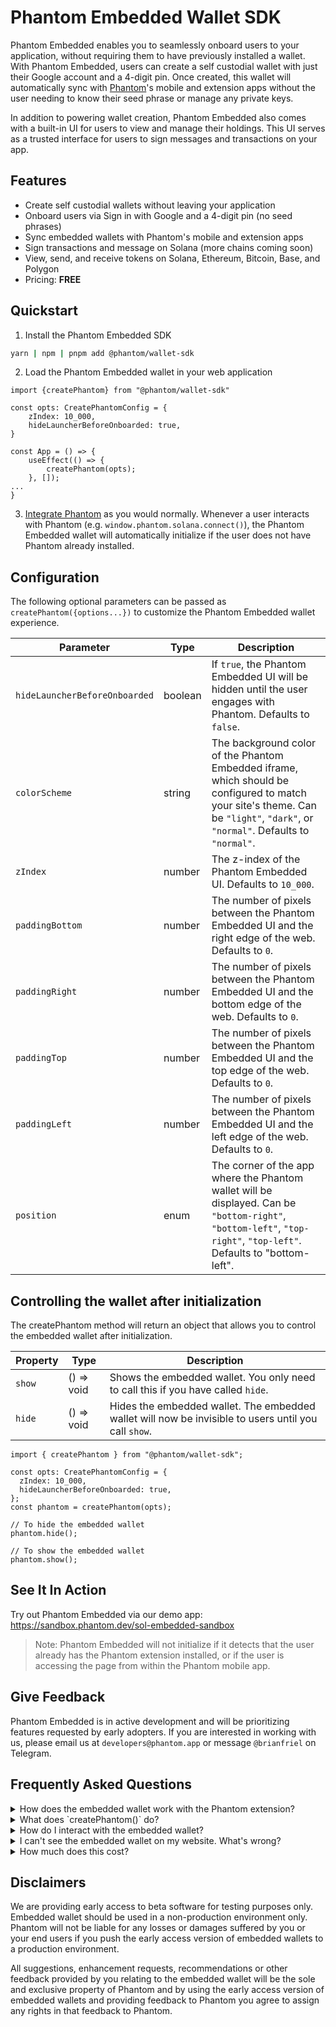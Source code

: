 # Phantom Embedded Wallet SDK

Phantom Embedded enables you to seamlessly onboard users to your application, without requiring them to have previously
installed a wallet. With Phantom Embedded, users can create a self custodial wallet with just their Google account and a
4-digit pin. Once created, this wallet will automatically sync with [Phantom](https://phantom.app)'s mobile and
extension apps without the user needing to know their seed phrase or manage any private keys.

In addition to powering wallet creation, Phantom Embedded also comes with a built-in UI for users to view and manage
their holdings. This UI serves as a trusted interface for users to sign messages and transactions on your app.

## Features

- Create self custodial wallets without leaving your application
- Onboard users via Sign in with Google and a 4-digit pin (no seed phrases)
- Sync embedded wallets with Phantom's mobile and extension apps
- Sign transactions and message on Solana (more chains coming soon)
- View, send, and receive tokens on Solana, Ethereum, Bitcoin, Base, and Polygon
- Pricing: **FREE**

## Quickstart

1. Install the Phantom Embedded SDK

```bash
yarn | npm | pnpm add @phantom/wallet-sdk
```

2. Load the Phantom Embedded wallet in your web application

```tsx
import {createPhantom} from "@phantom/wallet-sdk"

const opts: CreatePhantomConfig = {
    zIndex: 10_000,
    hideLauncherBeforeOnboarded: true,
}

const App = () => {
    useEffect(() => {
        createPhantom(opts);
    }, []);
...
}
```

3. [Integrate Phantom](https://docs.phantom.app/solana/integrating-phantom) as you would normally. Whenever a user
   interacts with Phantom (e.g. `window.phantom.solana.connect()`), the Phantom Embedded wallet will automatically
   initialize if the user does not have Phantom already installed.

## Configuration

The following optional parameters can be passed as `createPhantom({options...})` to customize the Phantom Embedded
wallet experience.

| Parameter                     | Type    | Description                                                                                                                                                                    |
| ----------------------------- | ------- | ------------------------------------------------------------------------------------------------------------------------------------------------------------------------------ |
| `hideLauncherBeforeOnboarded` | boolean | If `true`, the Phantom Embedded UI will be hidden until the user engages with Phantom. Defaults to `false`.                                                                    |
| `colorScheme`                 | string  | The background color of the Phantom Embedded iframe, which should be configured to match your site's theme. Can be `"light"`, `"dark"`, or `"normal"`. Defaults to `"normal"`. |
| `zIndex`                      | number  | The z-index of the Phantom Embedded UI. Defaults to `10_000`.                                                                                                                  |
| `paddingBottom`               | number  | The number of pixels between the Phantom Embedded UI and the right edge of the web. Defaults to `0`.                                                                           |
| `paddingRight`                | number  | The number of pixels between the Phantom Embedded UI and the bottom edge of the web. Defaults to `0`.                                                                          |
| `paddingTop`                  | number  | The number of pixels between the Phantom Embedded UI and the top edge of the web. Defaults to `0`.                                                                             |
| `paddingLeft`                 | number  | The number of pixels between the Phantom Embedded UI and the left edge of the web. Defaults to `0`.                                                                            |
| `position`                    | enum    | The corner of the app where the Phantom wallet will be displayed. Can be `"bottom-right"`, `"bottom-left"`, `"top-right"`, `"top-left"`. Defaults to "bottom-left".            |

## Controlling the wallet after initialization

The createPhantom method will return an object that allows you to control the embedded wallet after initialization.

| Property | Type       | Description                                                                                          |
| -------- | ---------- | ---------------------------------------------------------------------------------------------------- |
| `show`   | () => void | Shows the embedded wallet. You only need to call this if you have called `hide`.                     |
| `hide`   | () => void | Hides the embedded wallet. The embedded wallet will now be invisible to users until you call `show`. |

```tsx
import { createPhantom } from "@phantom/wallet-sdk";

const opts: CreatePhantomConfig = {
  zIndex: 10_000,
  hideLauncherBeforeOnboarded: true,
};
const phantom = createPhantom(opts);

// To hide the embedded wallet
phantom.hide();

// To show the embedded wallet
phantom.show();
```

## See It In Action

Try out Phantom Embedded via our demo app: https://sandbox.phantom.dev/sol-embedded-sandbox

> Note: Phantom Embedded will not initialize if it detects that the user already has the Phantom extension installed, or
> if the user is accessing the page from within the Phantom mobile app.

## Give Feedback

Phantom Embedded is in active development and will be prioritizing features requested by early adopters. If you are
interested in working with us, please email us at `developers@phantom.app` or message `@brianfriel` on Telegram.

## Frequently Asked Questions

<details>
  <summary>How does the embedded wallet work with the Phantom extension?</summary>

    If the Phantom extension is detected, we will not inject the embedded wallet. Phantom users can continue using their extension like normal.

</details>
<details>
  <summary>What does `createPhantom()` do?</summary>

    The Phantom embedded wallet lives inside an iframe. The `createPhantom` function loads and attaches the iframe to your website.

</details>
<details>
  <summary>How do I interact with the embedded wallet?</summary>

    Once `createPhantom` has been called, `window.phantom.solana` and a compliant wallet-standard provider will also be available in the global scope of your website. This means that most of your existing code for interacting with Solana wallets should work out of the box.

    Once a user has onboarded to the embedded wallet, they should be able to click your “connect wallet” button, which gives your website access to their Solana address. After that, signing messages and transactions should just work as normal.

</details>
<details>
  <summary>I can't see the embedded wallet on my website. What's wrong?</summary>

    The most common cause is that you are using a browser with the Phantom extension installed. If the Phantom extension is detected, we will not inject the embedded wallet.

    You can temporarily disable the Phantom extension by going to `chrome://extensions` and toggling Phantom off.

</details>
<details>
  <summary>How much does this cost?</summary>

    It's free!

</details>

## Disclaimers

We are providing early access to beta software for testing purposes only. Embedded wallet should be used in a
non-production environment only. Phantom will not be liable for any losses or damages suffered by you or your end users
if you push the early access version of embedded wallets to a production environment.

All suggestions, enhancement requests, recommendations or other feedback provided by you relating to the embedded wallet
will be the sole and exclusive property of Phantom and by using the early access version of embedded wallets and
providing feedback to Phantom you agree to assign any rights in that feedback to Phantom.
